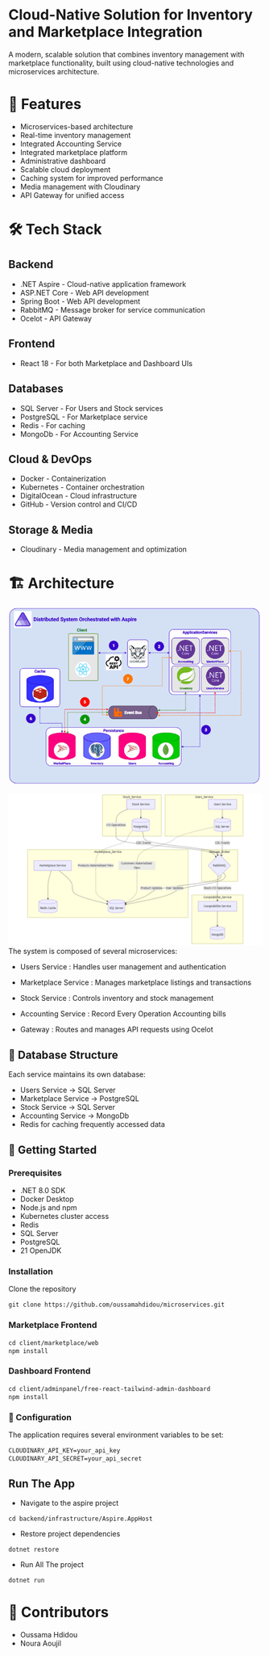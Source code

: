 ﻿# Cloud-Native Solution for Inventory and Marketplace Integration

A modern, scalable solution that combines inventory management with marketplace functionality, built using cloud-native technologies and microservices architecture.

# 🚀 Features

- Microservices-based architecture
- Real-time inventory management
- Integrated Accounting Service
- Integrated marketplace platform
- Administrative dashboard
- Scalable cloud deployment
- Caching system for improved performance
- Media management with Cloudinary
- API Gateway for unified access

# 🛠 Tech Stack

## Backend

- .NET Aspire - Cloud-native application framework
- ASP.NET Core - Web API development
- Spring Boot - Web API development
- RabbitMQ - Message broker for service communication
- Ocelot - API Gateway

## Frontend

- React 18 - For both Marketplace and Dashboard UIs

## Databases

- SQL Server - For Users and Stock services
- PostgreSQL - For Marketplace service
- Redis - For caching
- MongoDb - For Accounting Service

## Cloud & DevOps

- Docker - Containerization
- Kubernetes - Container orchestration
- DigitalOcean - Cloud infrastructure
- GitHub - Version control and CI/CD

## Storage & Media

- Cloudinary - Media management and optimization

# 🏗 Architecture
![design](./conception/system_design.gif)

![architecture](./conception/mermaid-diagram-2025-01-15-150737.png)
The system is composed of several microservices:

- Users Service : Handles user management and authentication

- Marketplace Service : Manages marketplace listings and transactions

- Stock Service : Controls inventory and stock management

- Accounting Service : Record Every Operation Accounting bills

- Gateway : Routes and manages API requests using Ocelot

## 💾 Database Structure

Each service maintains its own database:

- Users Service → SQL Server
- Marketplace Service → PostgreSQL
- Stock Service → SQL Server
- Accounting Service → MongoDb
- Redis for caching frequently accessed data

## 🚀 Getting Started

### Prerequisites

- .NET 8.0 SDK
- Docker Desktop
- Node.js and npm
- Kubernetes cluster access
- Redis
- SQL Server
- PostgreSQL
- 21 OpenJDK

### Installation

Clone the repository

```
git clone https://github.com/oussamahdidou/microservices.git
```

### Marketplace Frontend

```
cd client/marketplace/web
npm install
```

### Dashboard Frontend

```
cd client/adminpanel/free-react-tailwind-admin-dashboard
npm install
```

### 🔧 Configuration

The application requires several environment variables to be set:

```
CLOUDINARY_API_KEY=your_api_key
CLOUDINARY_API_SECRET=your_api_secret
```

## Run The App

- Navigate to the aspire project

```
cd backend/infrastructure/Aspire.AppHost
```

- Restore project dependencies

```
dotnet restore
```

- Run All The project

```
dotnet run
```

# 👥 Contributors

- Oussama Hdidou
- Noura Aoujil



